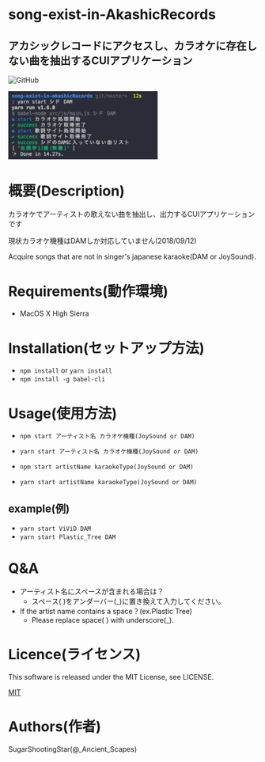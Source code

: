 # song-exist-in-AkashicRecords

## アカシックレコードにアクセスし、カラオケに存在しない曲を抽出するCUIアプリケーション

![GitHub](https://img.shields.io/github/license/mashape/apistatus.svg)

<img src="./readme_picture/result.png" width="60%">

# 概要(Description)

カラオケでアーティストの歌えない曲を抽出し、出力するCUIアプリケーションです

現状カラオケ機種はDAMしか対応していません(2018/09/12)

Acquire songs that are not in singer's japanese karaoke(DAM or JoySound).

# Requirements(動作環境)

- MacOS X High Sierra 

# Installation(セットアップ方法)

- `npm install` or `yarn install`  
- `npm install -g babel-cli` 

# Usage(使用方法)

- `npm start アーティスト名 カラオケ機種(JoySound or DAM)`
- `yarn start アーティスト名 カラオケ機種(JoySound or DAM)`

- `npm start artistName karaokeType(JoySound or DAM)`
- `yarn start artistName karaokeType(JoySound or DAM)`

## example(例)

-  `yarn start ViViD DAM`
-  `yarn start Plastic_Tree DAM`

# Q&A

- アーティスト名にスペースが含まれる場合は？
  - スペース( )をアンダーバー(_)に置き換えて入力してください。
- If the artist name contains a space？(ex.Plastic Tree)
  - Please replace space( ) with underscore(_).

# Licence(ライセンス)

This software is released under the MIT License, see LICENSE.

[MIT](https://github.com/tcnksm/tool/blob/master/LICENCE)

# Authors(作者)

SugarShootingStar(@_Ancient_Scapes)